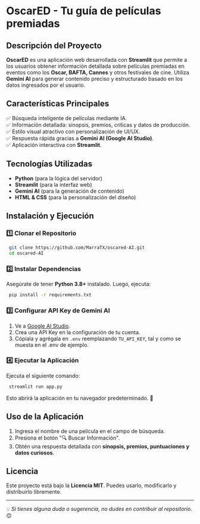 # OscarED - Tu guía de películas premiadas

## Descripción del Proyecto

**OscarED** es una aplicación web desarrollada con **Streamlit** que permite a los usuarios obtener información detallada sobre películas premiadas en eventos como los **Oscar, BAFTA, Cannes** y otros festivales de cine. Utiliza **Gemini AI** para generar contenido preciso y estructurado basado en los datos ingresados por el usuario.

## Características Principales

✅ Búsqueda inteligente de películas mediante IA.  
✅ Información detallada: sinopsis, premios, críticas y datos de producción.  
✅ Estilo visual atractivo con personalización de UI/UX.  
✅ Respuesta rápida gracias a **Gemini AI (Google AI Studio)**.  
✅ Aplicación interactiva con **Streamlit**.

## Tecnologías Utilizadas

- **Python** (para la lógica del servidor)
- **Streamlit** (para la interfaz web)
- **Gemini AI** (para la generación de contenido)
- **HTML & CSS** (para la personalización del diseño)

## Instalación y Ejecución

### 1️⃣ Clonar el Repositorio

```sh
 git clone https://github.com/MarraTX/oscared-AI.git
 cd oscared-AI
```

### 2️⃣ Instalar Dependencias

Asegúrate de tener **Python 3.8+** instalado. Luego, ejecuta:

```sh
 pip install -r requirements.txt
```

### 3️⃣ Configurar API Key de Gemini AI

1. Ve a [Google AI Studio](https://aistudio.google.com/).
2. Crea una API Key en la configuración de tu cuenta.
3. Cópiala y agrégala en `.env` reemplazando `TU_API_KEY`, tal y como se muesta en el .env de ejemplo.

### 4️⃣ Ejecutar la Aplicación

Ejecuta el siguiente comando:

```sh
 streamlit run app.py
```

Esto abrirá la aplicación en tu navegador predeterminado. 🚀

## Uso de la Aplicación

1. Ingresa el nombre de una película en el campo de búsqueda.
2. Presiona el botón "🔍 Buscar Información".
3. Obtén una respuesta detallada con **sinopsis, premios, puntuaciones y datos curiosos**.

## Licencia

Este proyecto está bajo la **Licencia MIT**. Puedes usarlo, modificarlo y distribuirlo libremente.

---

💡 _Si tienes alguna duda o sugerencia, no dudes en contribuir al repositorio._ 😊
